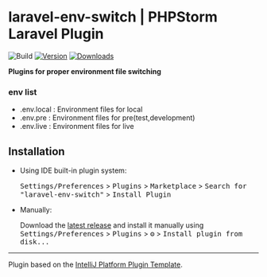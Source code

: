 # laravel-env-switch | PHPStorm Laravel Plugin

![Build](https://github.com/boboram/laravel-env-switch/workflows/Build/badge.svg)
[![Version](https://img.shields.io/jetbrains/plugin/v/PLUGIN_ID.svg)](https://plugins.jetbrains.com/plugin/PLUGIN_ID)
[![Downloads](https://img.shields.io/jetbrains/plugin/d/PLUGIN_ID.svg)](https://plugins.jetbrains.com/plugin/PLUGIN_ID)


<!-- Plugin description -->
**Plugins for proper environment file switching**

### env list
- .env.local : Environment files for local
- .env.pre : Environment files for pre(test,development)
- .env.live : Environment files for live

<!-- Plugin description end -->

## Installation

- Using IDE built-in plugin system:
  
  <kbd>Settings/Preferences</kbd> > <kbd>Plugins</kbd> > <kbd>Marketplace</kbd> > <kbd>Search for "laravel-env-switch"</kbd> >
  <kbd>Install Plugin</kbd>
  
- Manually:

  Download the [latest release](https://github.com/boboram/laravel-env-switch/releases/latest) and install it manually using
  <kbd>Settings/Preferences</kbd> > <kbd>Plugins</kbd> > <kbd>⚙️</kbd> > <kbd>Install plugin from disk...</kbd>


---
Plugin based on the [IntelliJ Platform Plugin Template][template].

[template]: https://github.com/JetBrains/intellij-platform-plugin-template
